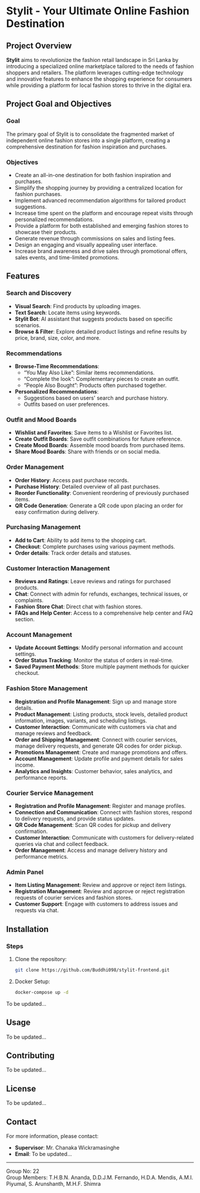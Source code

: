 # Stylit - Your Ultimate Online Fashion Destination

## Project Overview

**Stylit** aims to revolutionize the fashion retail landscape in Sri Lanka by introducing a specialized online marketplace tailored to the needs of fashion shoppers and retailers. The platform leverages cutting-edge technology and innovative features to enhance the shopping experience for consumers while providing a platform for local fashion stores to thrive in the digital era.

## Project Goal and Objectives

### Goal

The primary goal of Stylit is to consolidate the fragmented market of independent online fashion stores into a single platform, creating a comprehensive destination for fashion inspiration and purchases.

### Objectives

- Create an all-in-one destination for both fashion inspiration and purchases.
- Simplify the shopping journey by providing a centralized location for fashion purchases.
- Implement advanced recommendation algorithms for tailored product suggestions.
- Increase time spent on the platform and encourage repeat visits through personalized recommendations.
- Provide a platform for both established and emerging fashion stores to showcase their products.
- Generate revenue through commissions on sales and listing fees.
- Design an engaging and visually appealing user interface.
- Increase brand awareness and drive sales through promotional offers, sales events, and time-limited promotions.

## Features

### Search and Discovery

- **Visual Search**: Find products by uploading images.
- **Text Search**: Locate items using keywords.
- **Stylit Bot**: AI assistant that suggests products based on specific scenarios.
- **Browse & Filter**: Explore detailed product listings and refine results by price, brand, size, color, and more.

### Recommendations

- **Browse-Time Recommendations**:
  - “You May Also Like”: Similar items recommendations.
  - “Complete the look”: Complementary pieces to create an outfit.
  - “People Also Bought”: Products often purchased together.
- **Personalized Recommendations**:
  - Suggestions based on users' search and purchase history.
  - Outfits based on user preferences.

### Outfit and Mood Boards

- **Wishlist and Favorites**: Save items to a Wishlist or Favorites list.
- **Create Outfit Boards**: Save outfit combinations for future reference.
- **Create Mood Boards**: Assemble mood boards from purchased items.
- **Share Mood Boards**: Share with friends or on social media.

### Order Management

- **Order History**: Access past purchase records.
- **Purchase History**: Detailed overview of all past purchases.
- **Reorder Functionality**: Convenient reordering of previously purchased items.
- **QR Code Generation**: Generate a QR code upon placing an order for easy confirmation during delivery.

### Purchasing Management

- **Add to Cart**: Ability to add items to the shopping cart.
- **Checkout**: Complete purchases using various payment methods.
- **Order details**: Track order details and statuses.

### Customer Interaction Management

- **Reviews and Ratings**: Leave reviews and ratings for purchased products.
- **Chat**: Connect with admin for refunds, exchanges, technical issues, or complaints.
- **Fashion Store Chat**: Direct chat with fashion stores.
- **FAQs and Help Center**: Access to a comprehensive help center and FAQ section.

### Account Management

- **Update Account Settings**: Modify personal information and account settings.
- **Order Status Tracking**: Monitor the status of orders in real-time.
- **Saved Payment Methods**: Store multiple payment methods for quicker checkout.

### Fashion Store Management

- **Registration and Profile Management**: Sign up and manage store details.
- **Product Management**: Listing products, stock levels, detailed product information, images, variants, and scheduling listings.
- **Customer Interaction**: Communicate with customers via chat and manage reviews and feedback.
- **Order and Shipping Management**: Connect with courier services, manage delivery requests, and generate QR codes for order pickup.
- **Promotions Management**: Create and manage promotions and offers.
- **Account Management**: Update profile and payment details for sales income.
- **Analytics and Insights**: Customer behavior, sales analytics, and performance reports.

### Courier Service Management

- **Registration and Profile Management**: Register and manage profiles.
- **Connection and Communication**: Connect with fashion stores, respond to delivery requests, and provide status updates.
- **QR Code Management**: Scan QR codes for pickup and delivery confirmation.
- **Customer Interaction**: Communicate with customers for delivery-related queries via chat and collect feedback.
- **Order Management**: Access and manage delivery history and performance metrics.

### Admin Panel

- **Item Listing Management**: Review and approve or reject item listings.
- **Registration Management**: Review and approve or reject registration requests of courier services and fashion stores.
- **Customer Support**: Engage with customers to address issues and requests via chat.

## Installation
### Steps
1. Clone the repository:
   ```bash
   git clone https://github.com/Buddhi098/stylit-frontend.git
2. Docker Setup:
   ```bash
   docker-compose up -d


To be updated...

## Usage

To be updated...

## Contributing

To be updated...

## License

To be updated...

## Contact

For more information, please contact:

- **Supervisor**: Mr. Chanaka Wickramasinghe
- **Email**: To be updated...

---

Group No: 22  
Group Members: T.H.B.N. Ananda, D.D.J.M. Fernando, H.D.A. Mendis, A.M.I. Piyumal, S. Arunshanth, M.H.F. Shimra
